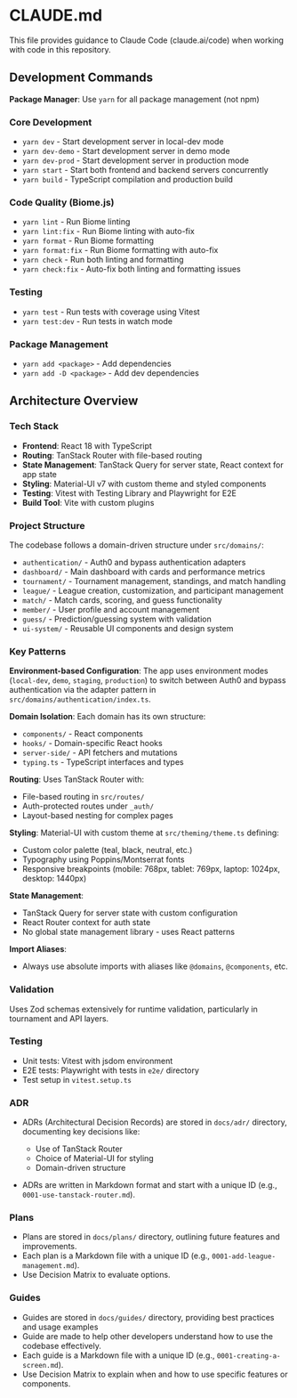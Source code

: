 # CLAUDE.md

This file provides guidance to Claude Code (claude.ai/code) when working with code in this repository.

## Development Commands

**Package Manager**: Use `yarn` for all package management (not npm)

### Core Development
- `yarn dev` - Start development server in local-dev mode
- `yarn dev-demo` - Start development server in demo mode  
- `yarn dev-prod` - Start development server in production mode
- `yarn start` - Start both frontend and backend servers concurrently
- `yarn build` - TypeScript compilation and production build

### Code Quality (Biome.js)
- `yarn lint` - Run Biome linting
- `yarn lint:fix` - Run Biome linting with auto-fix
- `yarn format` - Run Biome formatting
- `yarn format:fix` - Run Biome formatting with auto-fix
- `yarn check` - Run both linting and formatting
- `yarn check:fix` - Auto-fix both linting and formatting issues

### Testing
- `yarn test` - Run tests with coverage using Vitest
- `yarn test:dev` - Run tests in watch mode

### Package Management
- `yarn add <package>` - Add dependencies
- `yarn add -D <package>` - Add dev dependencies

## Architecture Overview

### Tech Stack
- **Frontend**: React 18 with TypeScript
- **Routing**: TanStack Router with file-based routing
- **State Management**: TanStack Query for server state, React context for app state
- **Styling**: Material-UI v7 with custom theme and styled components
- **Testing**: Vitest with Testing Library and Playwright for E2E
- **Build Tool**: Vite with custom plugins

### Project Structure
The codebase follows a domain-driven structure under `src/domains/`:

- `authentication/` - Auth0 and bypass authentication adapters
- `dashboard/` - Main dashboard with cards and performance metrics
- `tournament/` - Tournament management, standings, and match handling
- `league/` - League creation, customization, and participant management  
- `match/` - Match cards, scoring, and guess functionality
- `member/` - User profile and account management
- `guess/` - Prediction/guessing system with validation
- `ui-system/` - Reusable UI components and design system

### Key Patterns

**Environment-based Configuration**: The app uses environment modes (`local-dev`, `demo`, `staging`, `production`) to switch between Auth0 and bypass authentication via the adapter pattern in `src/domains/authentication/index.ts`.

**Domain Isolation**: Each domain has its own structure:
- `components/` - React components
- `hooks/` - Domain-specific React hooks  
- `server-side/` - API fetchers and mutations
- `typing.ts` - TypeScript interfaces and types

**Routing**: Uses TanStack Router with:
- File-based routing in `src/routes/`
- Auth-protected routes under `_auth/`
- Layout-based nesting for complex pages

**Styling**: Material-UI with custom theme at `src/theming/theme.ts` defining:
- Custom color palette (teal, black, neutral, etc.)
- Typography using Poppins/Montserrat fonts
- Responsive breakpoints (mobile: 768px, tablet: 769px, laptop: 1024px, desktop: 1440px)

**State Management**: 
- TanStack Query for server state with custom configuration
- React Router context for auth state
- No global state management library - uses React patterns

**Import Aliases**:
- Always use absolute imports with aliases like `@domains`, `@components`, etc.

### Validation
Uses Zod schemas extensively for runtime validation, particularly in tournament and API layers.

### Testing
- Unit tests: Vitest with jsdom environment
- E2E tests: Playwright with tests in `e2e/` directory
- Test setup in `vitest.setup.ts`


### ADR 

- ADRs (Architectural Decision Records) are stored in `docs/adr/` directory, documenting key decisions like:
  - Use of TanStack Router
  - Choice of Material-UI for styling
  - Domain-driven structure

- ADRs are written in Markdown format and start with a unique ID (e.g., `0001-use-tanstack-router.md`).

### Plans
- Plans are stored in `docs/plans/` directory, outlining future features and improvements.
- Each plan is a Markdown file with a unique ID (e.g., `0001-add-league-management.md`).
- Use Decision Matrix to evaluate options.


### Guides
- Guides are stored in `docs/guides/` directory, providing best practices and usage examples
- Guide are made to help other developers understand how to use the codebase effectively.
- Each guide is a Markdown file with a unique ID (e.g., `0001-creating-a-screen.md`).
- Use Decision Matrix to explain when and how to use specific features or components.